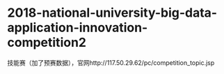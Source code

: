 # 2018-national-university-big-data-application-innovation-competition2
技能赛（加了预赛数据），官网http://117.50.29.62/pc/competition_topic.jsp
